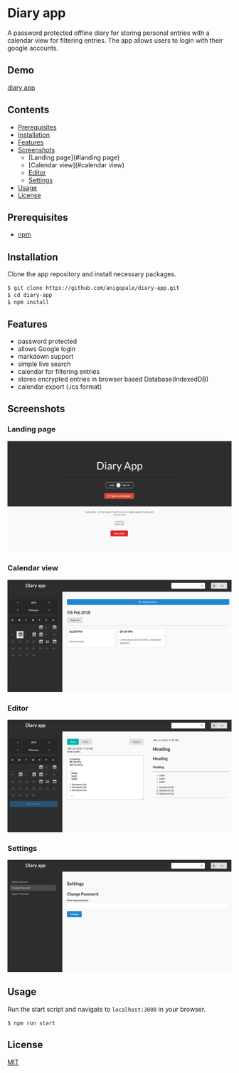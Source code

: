 # Diary app

A password protected offline diary for storing personal entries with a calendar view for filtering entries. The app allows users to login with their google accounts.

## Demo
[diary app]()

## Contents
- [Prerequisites](#prerequisites)
- [Installation](#installation)
- [Features](#features)
- [Screenshots](#screenshots)
    - [Landing page](#landing page)
    - [Calendar view](#calendar view)
    - [Editor](#editor)
    - [Settings](#settings)
- [Usage](#usage)
- [License](#license)

## Prerequisites
* [npm](https://www.npmjs.com/get-npm)

## Installation
Clone the app repository and install necessary packages.

```
$ git clone https://github.com/anigopale/diary-app.git
$ cd diary-app
$ npm install
```

## Features
* password protected
* allows Google login
* markdown support
* simple live search
* calendar for filtering entries
* stores encrypted entries in browser based Database(IndexedDB)
* calendar export (.ics format)

## Screenshots

### Landing page
![landing page](assets/img/landing_page.png)

### Calendar view
![calendar view](assets/img/calendar_view.png)

### Editor
![editor](assets/img/editor.png)

### Settings
![app settings](assets/img/app_settings.png)

## Usage
Run the start script and navigate to ``localhost:3000`` in your browser.
```
$ npm run start
```

## License
[MIT](LICENSE)
